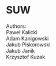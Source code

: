 # SUW
Authors:
<br>Paweł Kalicki
<br>Adam Kanigowski
<br>Jakub Piskorowski
<br>Jakub Janik
<br>Krzysztof Kuzak

